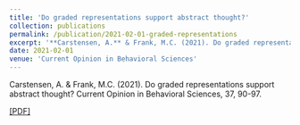```yaml
---
title: 'Do graded representations support abstract thought?'
collection: publications
permalink: /publication/2021-02-01-graded-representations
excerpt: '**Carstensen, A.** & Frank, M.C. (2021). Do graded representations support abstract thought? Current Opinion in Behavioral Sciences, 37, 90-97. [[PDF]](http://abcarstensen.github.io/files/CarstensenFrank2021_graded-representations.pdf)'
date: 2021-02-01
venue: 'Current Opinion in Behavioral Sciences'
---
```

Carstensen, A. & Frank, M.C. (2021). Do graded representations support abstract thought? Current Opinion in Behavioral Sciences, 37, 90-97.

[[PDF]](CarstensenFrank2021_graded-representations.pdf)